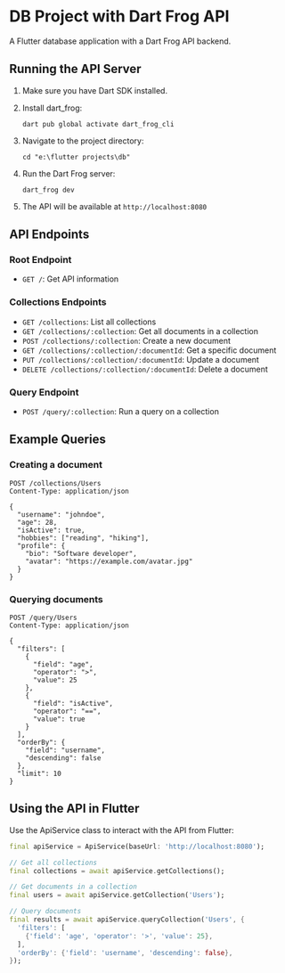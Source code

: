 # DB Project with Dart Frog API

A Flutter database application with a Dart Frog API backend.

## Running the API Server

1. Make sure you have Dart SDK installed.

2. Install dart_frog:
   ```
   dart pub global activate dart_frog_cli
   ```

3. Navigate to the project directory:
   ```
   cd "e:\flutter projects\db"
   ```

4. Run the Dart Frog server:
   ```
   dart_frog dev
   ```

5. The API will be available at `http://localhost:8080`

## API Endpoints

### Root Endpoint

- `GET /`: Get API information

### Collections Endpoints

- `GET /collections`: List all collections
- `GET /collections/:collection`: Get all documents in a collection
- `POST /collections/:collection`: Create a new document
- `GET /collections/:collection/:documentId`: Get a specific document
- `PUT /collections/:collection/:documentId`: Update a document
- `DELETE /collections/:collection/:documentId`: Delete a document

### Query Endpoint

- `POST /query/:collection`: Run a query on a collection

## Example Queries

### Creating a document

```http
POST /collections/Users
Content-Type: application/json

{
  "username": "johndoe",
  "age": 28,
  "isActive": true,
  "hobbies": ["reading", "hiking"],
  "profile": {
    "bio": "Software developer",
    "avatar": "https://example.com/avatar.jpg"
  }
}
```

### Querying documents

```http
POST /query/Users
Content-Type: application/json

{
  "filters": [
    {
      "field": "age",
      "operator": ">",
      "value": 25
    },
    {
      "field": "isActive",
      "operator": "==",
      "value": true
    }
  ],
  "orderBy": {
    "field": "username",
    "descending": false
  },
  "limit": 10
}
```

## Using the API in Flutter

Use the ApiService class to interact with the API from Flutter:

```dart
final apiService = ApiService(baseUrl: 'http://localhost:8080');

// Get all collections
final collections = await apiService.getCollections();

// Get documents in a collection
final users = await apiService.getCollection('Users');

// Query documents
final results = await apiService.queryCollection('Users', {
  'filters': [
    {'field': 'age', 'operator': '>', 'value': 25},
  ],
  'orderBy': {'field': 'username', 'descending': false},
});
